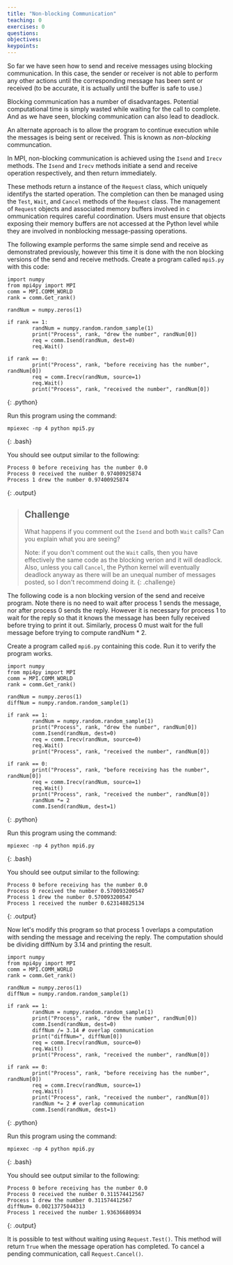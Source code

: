 ```yaml
---
title: "Non-blocking Communication"
teaching: 0
exercises: 0
questions:
objectives:
keypoints:
---
```

So far we have seen how to send and receive messages using blocking communication. In this case, the sender or receiver is not able to perform any 
other actions until the corresponding message has been sent or received (to be accurate, it is actually until the buffer is safe to use.)

Blocking communication has a number of disadvantages. Potential computational time is simply wasted while waiting for the call to complete. And as we 
have seen, blocking communication can also lead to deadlock.

An alternate approach is to allow the program to continue execution while the messages is being sent or received. This is known as *non-blocking* 
communcation.

In MPI, non-blocking communication is achieved using the `Isend` and `Irecv` methods. The `Isend` and `Irecv` methods initiate a send and receive 
operation respectively, and then return immediately.

These methods return a instance of the `Request` class, which uniquely identifys the started operation. The completion can then be managed using the 
`Test`, `Wait`, and `Cancel` methods of the `Request` class. The management of `Request` objects and associated memory buffers involved in c
ommunication requires careful coordination. Users must ensure that objects exposing their memory buffers are not accessed at the Python level 
while they are involved in nonblocking message-passing operations.

The following example performs the same simple send and receive as demonstrated previously, however this time it is done with the non blocking 
versions of the send and receive methods. Create a program called `mpi5.py` with this code:

~~~
import numpy
from mpi4py import MPI
comm = MPI.COMM_WORLD
rank = comm.Get_rank()

randNum = numpy.zeros(1)

if rank == 1:
        randNum = numpy.random.random_sample(1)
        print("Process", rank, "drew the number", randNum[0])
        req = comm.Isend(randNum, dest=0)
        req.Wait()
        
if rank == 0:
        print("Process", rank, "before receiving has the number", randNum[0])
        req = comm.Irecv(randNum, source=1)
        req.Wait()
        print("Process", rank, "received the number", randNum[0])
~~~
{: .python}

Run this program using the command:

~~~
mpiexec -np 4 python mpi5.py
~~~
{: .bash}

You should see output similar to the following:

~~~     
Process 0 before receiving has the number 0.0
Process 0 received the number 0.97400925874
Process 1 drew the number 0.97400925874
~~~
{: .output}

> ## Challenge
> What happens if you comment out the `Isend` and both `Wait` calls? Can you explain what you are seeing?
> 
> Note: if you don't comment out the `Wait` calls, then you have effectively the same code as the blocking verion and it will deadlock. 
> Also, unless you call `Cancel`, the Python kernel will eventually deadlock anyway as there will be an unequal number of messages posted, 
> so I don't recommend doing it.
{: .challenge}

The following code is a non blocking version of the send and receive program. Note there is no need to wait after process 1 sends the message, 
nor after process 0 sends the reply. However it is necessary for process 1 to wait for the reply so that it knows the message has been fully 
received before trying to print it out. Similarly, process 0 must wait for the full message before trying to compute randNum * 2. 

Create a program called `mpi6.py` containing this code. Run it to verify the program works.

~~~
import numpy
from mpi4py import MPI
comm = MPI.COMM_WORLD
rank = comm.Get_rank()

randNum = numpy.zeros(1)
diffNum = numpy.random.random_sample(1)

if rank == 1:
        randNum = numpy.random.random_sample(1)
        print("Process", rank, "drew the number", randNum[0])
        comm.Isend(randNum, dest=0)
        req = comm.Irecv(randNum, source=0)
        req.Wait()
        print("Process", rank, "received the number", randNum[0])
        
if rank == 0:
        print("Process", rank, "before receiving has the number", randNum[0])
        req = comm.Irecv(randNum, source=1)
        req.Wait()
        print("Process", rank, "received the number", randNum[0])
        randNum *= 2
        comm.Isend(randNum, dest=1)
~~~
{: .python}

Run this program using the command:

~~~
mpiexec -np 4 python mpi6.py
~~~
{: .bash}

You should see output similar to the following:

~~~
Process 0 before receiving has the number 0.0
Process 0 received the number 0.570093200547
Process 1 drew the number 0.570093200547
Process 1 received the number 0.623148825134
~~~
{: .output}

Now let's modify this program so that process 1 overlaps a computation with sending the message and receiving the reply. The computation should be 
dividing diffNum by 3.14 and printing the result.

~~~
import numpy
from mpi4py import MPI
comm = MPI.COMM_WORLD
rank = comm.Get_rank()
​
randNum = numpy.zeros(1)
diffNum = numpy.random.random_sample(1)
​
if rank == 1:
        randNum = numpy.random.random_sample(1)
        print("Process", rank, "drew the number", randNum[0])
        comm.Isend(randNum, dest=0)
        diffNum /= 3.14 # overlap communication
        print("diffNum=", diffNum[0])
        req = comm.Irecv(randNum, source=0)
        req.Wait()
        print("Process", rank, "received the number", randNum[0])
​
if rank == 0:
        print("Process", rank, "before receiving has the number", randNum[0])
        req = comm.Irecv(randNum, source=1)
        req.Wait()
        print("Process", rank, "received the number", randNum[0])
        randNum *= 2 # overlap communication
        comm.Isend(randNum, dest=1)
~~~
{: .python}

Run this program using the command:

~~~
mpiexec -np 4 python mpi6.py
~~~
{: .bash}

You should see output similar to the following:

~~~
Process 0 before receiving has the number 0.0
Process 0 received the number 0.311574412567
Process 1 drew the number 0.311574412567
diffNum= 0.00213775044313
Process 1 received the number 1.93636680934
~~~
{: .output}

It is possible to test without waiting using `Request.Test()`. This method will return `True` when the message operation has completed. 
To cancel a pending communication, call `Request.Cancel()`.